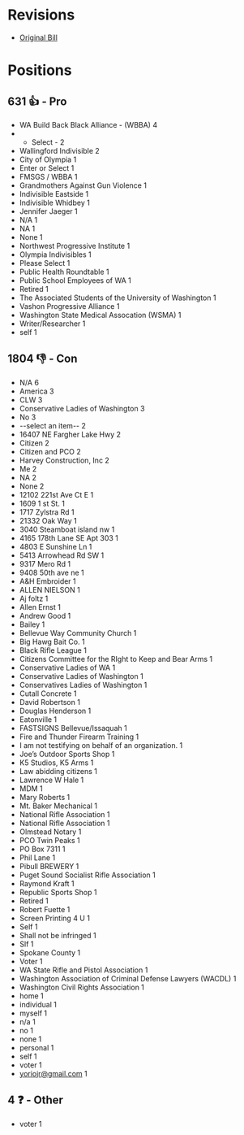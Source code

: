 # Revisions
* [Original Bill](1/)

# Positions
## 631 👍 - Pro
* WA Build Back Black Alliance - (WBBA) 4
* - Select - 2
* Wallingford Indivisible 2
* City of Olympia 1
* Enter or Select 1
* FMSGS / WBBA 1
* Grandmothers Against Gun Violence 1
* Indivisible Eastside 1
* Indivisible Whidbey 1
* Jennifer Jaeger 1
* N/A 1
* NA 1
* None 1
* Northwest Progressive Institute 1
* Olympia Indivisibles 1
* Please Select 1
* Public Health Roundtable 1
* Public School Employees of WA 1
* Retired 1
* The Associated Students of the University of Washington 1
* Vashon Progressive Alliance 1
* Washington State Medical Assocation (WSMA) 1
* Writer/Researcher 1
* self 1

## 1804 👎 - Con
* N/A 6
* America 3
* CLW 3
* Conservative Ladies of Washington 3
* No 3
* --select an item-- 2
* 16407 NE Fargher Lake Hwy  2
* Citizen 2
* Citizen and PCO 2
* Harvey Construction, Inc 2
* Me 2
* NA 2
* None 2
* 12102 221st Ave Ct E 1
* 1609 1 st St. 1
* 1717 Zylstra Rd 1
* 21332 Oak Way  1
* 3040 Steamboat island nw 1
* 4165 178th Lane SE Apt 303 1
* 4803 E Sunshine Ln 1
* 5413 Arrowhead Rd SW 1
* 9317 Mero Rd 1
* 9408 50th ave ne 1
* A&H Embroider 1
* ALLEN NIELSON 1
* Aj foltz 1
* Allen Ernst 1
* Andrew Good 1
* Bailey 1
* Bellevue Way Community Church 1
* Big Hawg Bait Co. 1
* Black Rifle League 1
* Citizens Committee for the RIght to Keep and Bear Arms 1
* Conservative Ladies of WA 1
* Conservative Ladies of Washington  1
* Conservatives Ladies of Washington 1
* Cutall Concrete 1
* David Robertson 1
* Douglas Henderson 1
* Eatonville 1
* FASTSIGNS Bellevue/Issaquah 1
* Fire and Thunder Firearm Training 1
* I am not testifying on behalf of an organization. 1
* Joe’s Outdoor Sports Shop 1
* K5 Studios, K5 Arms 1
* Law abidding citizens  1
* Lawrence W Hale 1
* MDM 1
* Mary Roberts 1
* Mt. Baker Mechanical 1
* National Rifle Association 1
* National Rifle Association  1
* Olmstead Notary 1
* PCO Twin Peaks 1
* PO Box 7311 1
* Phil Lane 1
* Pibull BREWERY 1
* Puget Sound Socialist Rifle Association 1
* Raymond Kraft 1
* Republic Sports Shop 1
* Retired 1
* Robert Fuette 1
* Screen Printing 4 U 1
* Self 1
* Shall not be infringed  1
* Slf 1
* Spokane County 1
* Voter 1
* WA State Rifle and Pistol Association 1
* Washington Association of Criminal Defense Lawyers (WACDL) 1
* Washington Civil Rights Association 1
* home 1
* individual 1
* myself 1
* n/a 1
* no 1
* none 1
* personal 1
* self 1
* voter 1
* yoriojr@gmail.com 1

## 4 ❓ - Other
* voter 1
